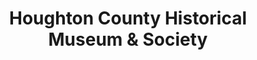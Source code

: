 ---
layout: repo
title: "Houghton County Historical Museum & Society"
id: 4162
permalink: repos/4162/
---